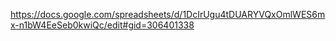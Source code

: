 https://docs.google.com/spreadsheets/d/1DcIrUgu4tDUARYVQxOmlWES6mx-n1bW4EeSeb0kwiQc/edit#gid=306401338

